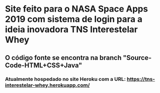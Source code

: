 # Site feito para o NASA Space Apps 2019 com sistema de login para a ideia inovadora TNS Interestelar Whey
## O código fonte se encontra na branch "Source-Code-HTML+CSS+Java"
### Atualmente hospedado no site Heroku com a URL: https://tns-interestelar-whey.herokuapp.com/
